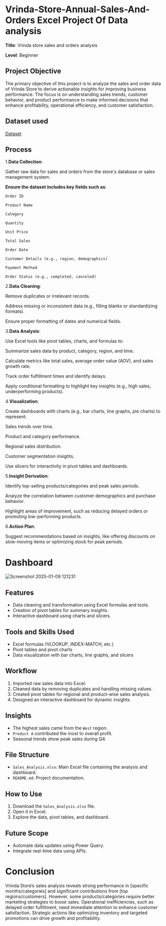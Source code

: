 # Vrinda-Store-Annual-Sales-And-Orders Excel Project Of Data analysis

**Title**: Vrinda store sales and orders analysis

**Level**: Beginner

## Project Objective
The primary objective of this project is to analyze the sales and order data of Vrinda Store to derive actionable insights for improving business performance. The focus is on understanding sales trends, customer behavior, and product performance to make informed decisions that enhance profitability, operational efficiency, and customer satisfaction.

## Dataset used

<a href= "https://docs.google.com/spreadsheets/d/1AADq5PZ-Imv22vYucGy5q_oiVgzsRRJ0/edit?usp=sharing&ouid=104056141736080479150&rtpof=true&sd=true" >Dataset</a>



## Process

1.**Data Collection**:

Gather raw data for sales and orders from the store's database or sales management system.
  
**Ensure the dataset includes key fields such as**:
  
	Order ID

	Product Name

	Category

	Quantity

	Unit Price
 
	Total Sales
 
	Order Date
 
	Customer Details (e.g., region, demographics)
 
	Payment Method
 
	Order Status (e.g., completed, canceled)


2.**Data Cleaning**:

Remove duplicates or irrelevant records.

Address missing or inconsistent data (e.g., filling blanks or standardizing formats).

Ensure proper formatting of dates and numerical fields.

3.**Data Analysis**:

Use Excel tools like pivot tables, charts, and formulas to:

Summarize sales data by product, category, region, and time.
 
Calculate metrics like total sales, average order value (AOV), and sales growth rate.
 
Track order fulfillment times and identify delays.
 
Apply conditional formatting to highlight key insights (e.g., high sales, underperforming products).
 
4.**Visualization**:

Create dashboards with charts (e.g., bar charts, line graphs, pie charts) to represent:

Sales trends over time.
 
Product and category performance.
 
Regional sales distribution.
 
Customer segmentation insights.
 
Use slicers for interactivity in pivot tables and dashboards.
 
5.**Insight Derivation**:

Identify top-selling products/categories and peak sales periods.
 
Analyze the correlation between customer demographics and purchase behavior.
 
Highlight areas of improvement, such as reducing delayed orders or promoting low-performing products.
 
6.**Action Plan**:

Suggest recommendations based on insights, like offering discounts on slow-moving items or optimizing stock for peak periods.

# Dashboard

![Screenshot 2025-01-09 121231](https://github.com/user-attachments/assets/4bca7a2b-0969-4627-97f4-c29b1dafbd28)


## Features
- Data cleaning and transformation using Excel formulas and tools.
- Creation of pivot tables for summary insights.
- Interactive dashboard using charts and slicers.

## Tools and Skills Used
- Excel formulas (VLOOKUP, INDEX-MATCH, etc.)
- Pivot tables and pivot charts
- Data visualization with bar charts, line graphs, and slicers


## Workflow
1. Imported raw sales data into Excel.
2. Cleaned data by removing duplicates and handling missing values.
3. Created pivot tables for regional and product-wise sales analysis.
4. Designed an interactive dashboard for dynamic insights.

## Insights
- The highest sales came from the `West` region.
- `Product A` contributed the most to overall profit.
- Seasonal trends show peak sales during Q4.


## File Structure
- `Sales_Analysis.xlsx`: Main Excel file containing the analysis and dashboard.
- `README.md`: Project documentation.

## How to Use
1. Download the `Sales_Analysis.xlsx` file.
2. Open it in Excel.
3. Explore the data, pivot tables, and dashboard.

## Future Scope
- Automate data updates using Power Query.
- Integrate real-time data using APIs.

# Conclusion

Vrinda Store’s sales analysis reveals strong performance in [specific months/categories] and significant contributions from [top regions/customers]. However, some products/categories require better marketing strategies to boost sales. Operational inefficiencies, such as delayed order fulfillment, need immediate attention to enhance customer satisfaction. Strategic actions like optimizing inventory and targeted promotions can drive growth and profitability.
